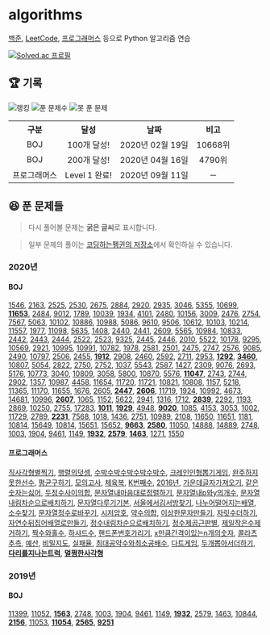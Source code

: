 # algorithms

[백준](noj.am), [LeetCode](https://leetcode.com/), [프로그래머스](https://programmers.co.kr/) 등으로 Python 알고리즘 연습

[![Solved.ac
프로필](http://mazassumnida.wtf/api/generate_badge?boj=unodostre)](https://solved.ac/unodostre)

## 🏆 기록

![랭킹](https://algo-badge.herokuapp.com/badge/unodostre/rank) ![푼 문제수](https://algo-badge.herokuapp.com/badge/unodostre/success) ![못 푼 문제](https://algo-badge.herokuapp.com/badge/unodostre/fail)

<table>
    <tr>
        <th align="center">구분</th>
        <th align="center">달성</th>
        <th align="center">날짜</th>
        <th align="center">비고</th>
    </tr>
    <tr>
        <td align="center">BOJ</td>
        <td align="center">100개 달성!</td>
        <td align="center">2020년 02월 19일</td>
        <td align="center">10668위</td>
    </tr>
    <tr>
        <td align="center">BOJ</td>
        <td align="center">200개 달성!</td>
        <td align="center">2020년 04월 16일</td>
        <td align="center">4790위</td>
    </tr>
    <tr>
        <td align="center">프로그래머스</td>
        <td align="center">Level 1 완료!</td>
        <td align="center">2020년 09월 11일</td>
        <td align="center">─</td>
    </tr>
</table>


## 😆 푼 문제들

> 다시 풀어볼 문제는 **굵은 글씨**로 표시합니다.

> 일부 문제의 풀이는 [코딩하는펭귄의 저장소](https://cooding-penguin.netlify.app/)에서 확인하실 수 있습니다.

### 2020년

#### BOJ

[1546](https://www.acmicpc.net/problem/1546), [2163](https://www.acmicpc.net/problem/2163), [2525](https://www.acmicpc.net/problem/2525), [2530](https://www.acmicpc.net/problem/2530), [2675](https://www.acmicpc.net/problem/2675), [2884](https://www.acmicpc.net/problem/2884), [2920](https://www.acmicpc.net/problem/2920), [2935](https://www.acmicpc.net/problem/2935), [3046](https://www.acmicpc.net/problem/3046), [5355](https://www.acmicpc.net/problem/5355), [10699](https://www.acmicpc.net/problem/10699), **[11653](https://www.acmicpc.net/problem/11653)**, [2484](https://www.acmicpc.net/problem/2484), [9012](https://www.acmicpc.net/problem/9012), [1789](https://www.acmicpc.net/problem/1789), [10039](https://www.acmicpc.net/problem/10039), [1934](https://www.acmicpc.net/problem/1934), [4101](https://www.acmicpc.net/problem/4101), [2480](https://www.acmicpc.net/problem/2480), [10156](https://www.acmicpc.net/problem/10156), [3009](https://www.acmicpc.net/problem/3009), [2476](https://www.acmicpc.net/problem/2476), [2754](https://www.acmicpc.net/problem/2754), [7567](https://www.acmicpc.net/problem/7567), [5063](https://www.acmicpc.net/problem/5063), [10102](https://www.acmicpc.net/problem/10102), [10886](https://www.acmicpc.net/problem/10886), [10988](https://www.acmicpc.net/problem/10988), [5086](https://www.acmicpc.net/problem/5086), [9610](https://www.acmicpc.net/problem/9610), [9506](https://www.acmicpc.net/problem/9506), [10612](https://www.acmicpc.net/problem/10612), [10103](https://www.acmicpc.net/problem/10103), [10214](https://www.acmicpc.net/problem/10214), [11557](https://www.acmicpc.net/problem/11557), [1977](https://www.acmicpc.net/problem/1977), [11098](https://www.acmicpc.net/problem/11098), [5635](https://www.acmicpc.net/problem/5635), [1408](https://www.acmicpc.net/problem/1408), [2440](https://www.acmicpc.net/problem/2440), [2441](https://www.acmicpc.net/problem/2441), [2609](https://www.acmicpc.net/problem/2609), [5565](https://www.acmicpc.net/problem/5565), [10984](https://www.acmicpc.net/problem/10984), [10833](https://www.acmicpc.net/problem/10833), [2442](https://www.acmicpc.net/problem/2442), [2443](https://www.acmicpc.net/problem/2443), [2444](https://www.acmicpc.net/problem/2444), [2522](https://www.acmicpc.net/problem/2522), [2523](https://www.acmicpc.net/problem/2523), [9325](https://www.acmicpc.net/problem/9325), [2445](https://www.acmicpc.net/problem/2445), [2446](https://www.acmicpc.net/problem/2446), [2010](https://www.acmicpc.net/problem/2010), [5522](https://www.acmicpc.net/problem/5522), [10178](https://www.acmicpc.net/problem/10178), [9295](https://www.acmicpc.net/problem/9295), [10569](https://www.acmicpc.net/problem/10569), [2921](https://www.acmicpc.net/problem/2921), [10995](https://www.acmicpc.net/problem/10995), [10991](https://www.acmicpc.net/problem/10991), [10782](https://www.acmicpc.net/problem/10782), [1978](https://www.acmicpc.net/problem/1978), [2581](https://www.acmicpc.net/problem/2581), [2501](https://www.acmicpc.net/problem/2501), [2475](https://www.acmicpc.net/problem/2475), [2747](https://www.acmicpc.net/problem/2747), [2576](https://www.acmicpc.net/problem/2576), [9085](https://www.acmicpc.net/problem/9085), [2490](https://www.acmicpc.net/problem/2490), [10797](https://www.acmicpc.net/problem/10797), [2506](https://www.acmicpc.net/problem/2506), [2455](https://www.acmicpc.net/problem/2455), **[1912](https://www.acmicpc.net/problem/1912)**, [2908](https://www.acmicpc.net/problem/2908), [2460](https://www.acmicpc.net/problem/2460), [2592](https://www.acmicpc.net/problem/2592), [2711](https://www.acmicpc.net/problem/2711), [2953](https://www.acmicpc.net/problem/2953), **[1292](https://www.acmicpc.net/problem/1292)**, **[3460](https://www.acmicpc.net/problem/3460)**, [10807](https://www.acmicpc.net/problem/10807), [5054](https://www.acmicpc.net/problem/5054), [2822](https://www.acmicpc.net/problem/2822), [2750](https://www.acmicpc.net/problem/2750), [2752](https://www.acmicpc.net/problem/2752), [1037](https://www.acmicpc.net/problem/1037), [5543](https://www.acmicpc.net/problem/5543), [2587](https://www.acmicpc.net/problem/2587), [1427](https://www.acmicpc.net/problem/1427), [2309](https://www.acmicpc.net/problem/2309), [9076](https://www.acmicpc.net/problem/9076), [2693](https://www.acmicpc.net/problem/2693), [5176](https://www.acmicpc.net/problem/5176), [10773](https://www.acmicpc.net/problem/10773), [3040](https://www.acmicpc.net/problem/3040), [10809](https://www.acmicpc.net/problem/10809), [3058](https://www.acmicpc.net/problem/3058), [5800](https://www.acmicpc.net/problem/5800), [10870](https://www.acmicpc.net/problem/10870), [5576](https://www.acmicpc.net/problem/5576), **[11047](https://www.acmicpc.net/problem/11047)**, [2743](https://www.acmicpc.net/problem/2743), [2744](https://www.acmicpc.net/problem/2744), [2902](https://www.acmicpc.net/problem/2902), [1357](https://www.acmicpc.net/problem/1357), [10987](https://www.acmicpc.net/problem/10987), [4458](https://www.acmicpc.net/problem/4458), [11654](https://www.acmicpc.net/problem/11654), [11720](https://www.acmicpc.net/problem/11720), [11721](https://www.acmicpc.net/problem/11721), [10821](https://www.acmicpc.net/problem/10821), [10808](https://www.acmicpc.net/problem/10808), [1157](https://www.acmicpc.net/problem/1157), [5218](https://www.acmicpc.net/problem/5218), [11365](https://www.acmicpc.net/problem/11365), [11170](https://www.acmicpc.net/problem/11170), [11655](https://www.acmicpc.net/problem/11655), [1676](https://www.acmicpc.net/problem/1676), [2605](https://www.acmicpc.net/problem/2605), **[2447](https://www.acmicpc.net/problem/2447)**, **[2606](https://www.acmicpc.net/problem/2606)**, [11719](https://www.acmicpc.net/problem/11719), [1924](https://www.acmicpc.net/problem/1924), [10992](https://www.acmicpc.net/problem/10992), [4673](https://www.acmicpc.net/problem/4673), [14681](https://www.acmicpc.net/problem/14681), [10996](https://www.acmicpc.net/problem/10996), **[2607](https://www.acmicpc.net/problem/2607)**, [1065](https://www.acmicpc.net/problem/1065), [1152](https://www.acmicpc.net/problem/1152), [5622](https://www.acmicpc.net/problem/5622), [2941](https://www.acmicpc.net/problem/2941), [1316](https://www.acmicpc.net/problem/1316), [1712](https://www.acmicpc.net/problem/1712), **[2839](https://www.acmicpc.net/problem/2839)**, [2292](https://www.acmicpc.net/problem/2292), [1193](https://www.acmicpc.net/problem/1193), [2869](https://www.acmicpc.net/problem/2869), [10250](https://www.acmicpc.net/problem/10250), [2755](https://www.acmicpc.net/problem/2755), [17283](https://www.acmicpc.net/problem/17283), **[1011](https://www.acmicpc.net/problem/1011)**, **[1929](https://www.acmicpc.net/problem/1929)**, [4948](https://www.acmicpc.net/problem/4948), **[9020](https://www.acmicpc.net/problem/9020)**, [1085](https://www.acmicpc.net/problem/1085), [4153](https://www.acmicpc.net/problem/4153), [3053](https://www.acmicpc.net/problem/3053), [1002](https://www.acmicpc.net/problem/1002), [11729](https://www.acmicpc.net/problem/11729), [2789](https://www.acmicpc.net/problem/2789), **[2231](https://www.acmicpc.net/problem/2231)**, [7568](https://www.acmicpc.net/problem/7568), [1018](https://www.acmicpc.net/problem/1018), [1436](https://www.acmicpc.net/problem/1436), [2751](https://www.acmicpc.net/problem/2751), [10989](https://www.acmicpc.net/problem/10989), [2108](https://www.acmicpc.net/problem/2108), [11650](https://www.acmicpc.net/problem/11650), [11651](https://www.acmicpc.net/problem/11651), [1181](https://www.acmicpc.net/problem/1181), [10814](https://www.acmicpc.net/problem/10814), [15649](https://www.acmicpc.net/problem/15649), [10814](https://www.acmicpc.net/problem/15650), [15651](https://www.acmicpc.net/problem/15651), [15652](https://www.acmicpc.net/problem/15652), **[9663](https://www.acmicpc.net/problem/9663)**, **[2580](https://www.acmicpc.net/problem/2580)**, [11050](https://www.acmicpc.net/problem/11050), [14888](https://www.acmicpc.net/problem/14888), [14889](https://www.acmicpc.net/problem/1489), [2748](https://www.acmicpc.net/problem/2748), [1003](https://www.acmicpc.net/problem/1003), [1904](https://www.acmicpc.net/problem/1904), [9461](https://www.acmicpc.net/problem/9461), [1149](https://www.acmicpc.net/problem/1149), **[1932](https://www.acmicpc.net/problem/1932)**, **[2579](https://www.acmicpc.net/problem/2579)**, **[1463](https://www.acmicpc.net/problem/1463)**, [1271](https://www.acmicpc.net/problem/1271), [1550](https://www.acmicpc.net/problem/1550)


#### 프로그래머스

[직사각형별찍기](https://programmers.co.kr/learn/courses/30/lessons/12969), [행렬의덧셈](https://programmers.co.kr/learn/courses/30/lessons/12950), [수박수박수박수박수박수](https://programmers.co.kr/learn/courses/30/lessons/12922), [크레인인형뽑기게임](https://programmers.co.kr/learn/courses/30/lessons/64061), [완주하지못한선수](https://programmers.co.kr/learn/courses/30/lessons/42576), [평균구하기](https://programmers.co.kr/learn/courses/30/lessons/12944), [모의고사](https://programmers.co.kr/learn/courses/30/lessons/42840), [체육복](https://programmers.co.kr/learn/courses/30/lessons/42862), [K번째수](https://programmers.co.kr/learn/courses/30/lessons/42748), [2016년](https://programmers.co.kr/learn/courses/30/lessons/12901), [가운데글자가져오기](https://programmers.co.kr/learn/courses/30/lessons/12903), [같은숫자는싫어](https://programmers.co.kr/learn/courses/30/lessons/12906), [두정수사이의합](https://programmers.co.kr/learn/courses/30/lessons/12912), [문자열내마음대로정렬하기](https://programmers.co.kr/learn/courses/30/lessons/12915), [문자열내p와y의개수](https://programmers.co.kr/learn/courses/30/lessons/12916), [문자열내림차순으로배치하기](https://programmers.co.kr/learn/courses/30/lessons/12917), [문자열다루기기본](https://programmers.co.kr/learn/courses/30/lessons/12918), [서울에서김서방찾기](https://programmers.co.kr/learn/courses/30/lessons/12919), [나누어떨어지는배열](https://programmers.co.kr/learn/courses/30/lessons/12910), [소수찾기](https://programmers.co.kr/learn/courses/30/lessons/12921), [문자열정수로바꾸기](https://programmers.co.kr/learn/courses/30/lessons/12925), [시저암호](https://programmers.co.kr/learn/courses/30/lessons/12926), [약수의합](https://programmers.co.kr/learn/courses/30/lessons/12928), [이상한문자만들기](https://programmers.co.kr/learn/courses/30/lessons/12930), [자릿수더하기](https://programmers.co.kr/learn/courses/30/lessons/12931), [자연수뒤집어배열로만들기](https://programmers.co.kr/learn/courses/30/lessons/12932), [정수내림차순으로배치하기](https://programmers.co.kr/learn/courses/30/lessons/12933), [정수제곱근판별](https://programmers.co.kr/learn/courses/30/lessons/12934), [제일작은수제거하기](https://programmers.co.kr/learn/courses/30/lessons/12935), [짝수와홀수](https://programmers.co.kr/learn/courses/30/lessons/12937), [하샤드수](https://programmers.co.kr/learn/courses/30/lessons/12947), [핸드폰번호가리기](https://programmers.co.kr/learn/courses/30/lessons/12948), [x만큼간격이있는n개의숫자](https://programmers.co.kr/learn/courses/30/lessons/12954), [콜라츠추측](https://programmers.co.kr/learn/courses/30/lessons/12943), [예산](https://programmers.co.kr/learn/courses/30/lessons/12982), [비밀지도](https://programmers.co.kr/learn/courses/30/lessons/17681), [실패율](https://programmers.co.kr/learn/courses/30/lessons/42889), [최대공약수와최소공배수](https://programmers.co.kr/learn/courses/30/lessons/12940), [다트게임](https://programmers.co.kr/learn/courses/30/lessons/17682), [두개뽑아서더하기](https://programmers.co.kr/learn/courses/30/lessons/68644), **[다리를지나는트럭](https://programmers.co.kr/learn/courses/30/lessons/42583)**, **[멀쩡한사각형](https://programmers.co.kr/learn/courses/30/lessons/62048)**

### 2019년

#### BOJ

[11399](https://www.acmicpc.net/problem/11399), [11052](https://www.acmicpc.net/problem/11052), **[1563](https://www.acmicpc.net/problem/1563)**, [2748](https://www.acmicpc.net/problem/2748), [1003](https://www.acmicpc.net/problem/1003), [1904](https://www.acmicpc.net/problem/1904), [9461](https://www.acmicpc.net/problem/9461), [1149](https://www.acmicpc.net/problem/1149), **[1932](https://www.acmicpc.net/problem/1932)**, [2579](https://www.acmicpc.net/problem/2579), [1463](https://www.acmicpc.net/problem/1463), [10844](https://www.acmicpc.net/problem/10844), **[2156](https://www.acmicpc.net/problem/2156)**, [11053](https://www.acmicpc.net/problem/11053), **[11054](https://www.acmicpc.net/problem/11054)**, **[2565](https://www.acmicpc.net/problem/2565)**, **[9251](https://www.acmicpc.net/problem/9251)**
